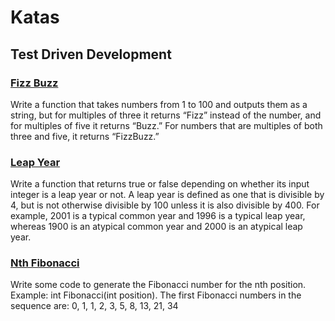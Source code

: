 # Katas

## Test Driven Development

### [Fizz Buzz](fizz_buzz/)

Write a function that takes numbers from 1 to 100 and outputs them as a string, but for multiples of three it returns “Fizz” instead of the number, and for multiples of five it returns “Buzz.” For numbers that are multiples of both three and five, it returns “FizzBuzz.”

### [Leap Year](leap_year/)

Write a function that returns true or false depending on whether its input integer is a leap year or not.
A leap year is defined as one that is divisible by 4, but is not otherwise divisible by 100 unless it is also divisible by 400.
For example, 2001 is a typical common year and 1996 is a typical leap year, whereas 1900 is an atypical common year and 2000 is an atypical leap year.

### [Nth Fibonacci](nth_fibonacci/)

Write some code to generate the Fibonacci number for the nth position.
Example: int Fibonacci(int position). The first Fibonacci numbers in the sequence are: 0, 1, 1, 2, 3, 5, 8, 13, 21, 34
